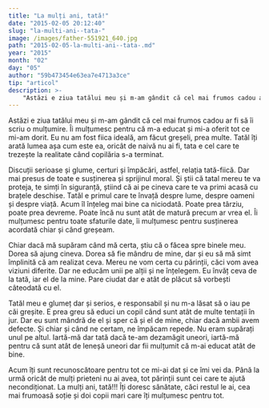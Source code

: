 ```yaml
---
title: "La mulți ani, tată!"
date: "2015-02-05 20:12:40"
slug: "la-multi-ani--tata-"
image: /images/father-551921_640.jpg
path: "2015-02-05-la-multi-ani--tata-.md"
year: "2015"
month: "02"
day: "05"
author: "59b473454e63ea7e4713a3ce"
tip: "articol"
description: >-
    "Astăzi e ziua tatălui meu și m-am gândit că cel mai frumos cadou ar fi să îi scriu o mulțumire. Îi mulțumesc pentru că m-a educat și mi-a oferit tot ce mi-am dorit. Eu nu am fost fiica ideală, am făcu"
---
```

<div class="kg-card-markdown"><p>Astăzi e ziua tatălui meu și m-am gândit că cel mai frumos cadou ar fi să îi scriu o mulțumire. Îi mulțumesc pentru că m-a educat și mi-a oferit tot ce mi-am dorit. Eu nu am fost fiica ideală, am făcut greșeli, prea multe. Tatăl îți arată lumea așa cum este ea, oricât de naivă nu ai fi, tata e cel care te trezește la realitate când copilăria s-a terminat.</p>
<p>Discuții serioase și glume, certuri și împăcări, astfel, relația tată-fiică. Dar mai presus de toate e susținerea și sprijinul moral. Și știi că tatal mereu te va proteja, te simți în siguranță, știind că ai pe cineva care te va primi acasă cu brațele deschise. Tatăl e primul care te învață despre lume, despre oameni și despre viață. Acum îl înțeleg mai bine ca niciodată. Poate prea târziu, poate prea devreme. Poate încă nu sunt atât de matură precum ar vrea el. Îi mulțumesc pentru toate sfaturile date, îi mulțumesc pentru susținerea acordată chiar și când greșeam.</p>
<p>Chiar dacă mă supăram când mă certa, știu că o făcea spre binele meu. Dorea să ajung cineva. Dorea să fie mândru de mine, dar și eu să mă simt împlinită că am realizat ceva. Mereu ne vom certa cu părinții, căci vom avea viziuni diferite. Dar ne educăm unii pe alții și ne înțelegem. Eu învăț ceva de la tată, iar el de la mine. Pare ciudat dar e atât de plăcut să vorbești câteodată cu el.</p>
<p>Tatăl meu e glumeț dar și serios, e responsabil și nu m-a lăsat să o iau pe căi greșite. E prea greu să educi un copil când sunt atât de multe tentații în jur. Dar eu sunt mândră de el și sper că și el de mine, chiar dacă ambii avem defecte. Și chiar și când ne certam, ne împăcam repede. Nu eram supărați unul pe altul. Iartă-mă dar tată dacă te-am dezamăgit uneori, iartă-mă pentru că sunt atât de leneșă uneori dar fii mulțumit că m-ai educat atât de bine.</p>
<p>Acum îți sunt recunoscătoare pentru tot ce mi-ai dat și ce îmi vei da. Până la urmă oricât de mulți prieteni nu ai avea, tot părinții sunt cei care te ajută necondiționat. La mulți ani, tată!!! Îți doresc sănătate, căci restul le ai, cea mai frumoasă soție și doi copii mari care îți mulțumesc pentru tot.</p>
</div>
    